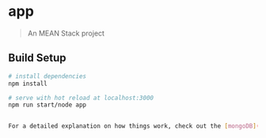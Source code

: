 # app

> An MEAN Stack project

## Build Setup

``` bash
# install dependencies
npm install

# serve with hot reload at localhost:3000
npm run start/node app


For a detailed explanation on how things work, check out the [mongoDB](https://university.mongodb.com/courses/M101JS/about), [express](http://expressjs.com/) and [nodejs](https://nodejs.org/zh-cn/).
